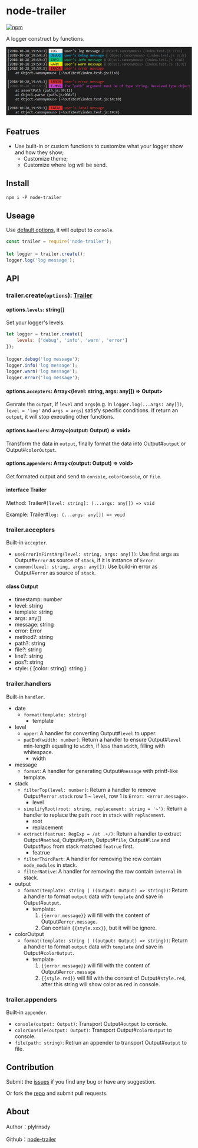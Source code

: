 # node-trailer

[![npm](https://img.shields.io/npm/v/node-trailer.svg)](https://npmjs.org/package/node-trailer)

A logger construct by functions.

![Preview](./images/preview.png)

## Featrues

- Use built-in or custom functions to customize what your logger show and how they show;
    - Customize theme;
    - Customize where log will be send.

## Install

    npm i -P node-trailer

## Useage

Use [default options](https://github.com/plylrnsdy/node-trailer/blob/master/src/defaultOptions.ts), it will output to `console`.

```javascript
const trailer = require('node-trailer');

let logger = trailer.create();
logger.log('log message');
```

## API

### trailer.create(`options`): [Trailer](#interface-Trailer)

#### options.`levels`: string[]

Set your logger's levels.

```javascript
let logger = trailer.create({
    levels: ['debug', 'info', 'warn', 'error']
});

logger.debug('log message');
logger.info('log message');
logger.warn('log message');
logger.error('log message');
```

#### options.`accepters`: Array<(level: string, args: any[]) => Output>

Genrate the `output`, if `level` and `args`(e.g. in `logger.log(...args: any[])`, `level = 'log'` and `args = args`) satisfy specific conditions.
If return an `output`, it will stop executing other functions.

#### options.`handlers`: Array<(output: Output) => void>

Transform the data in `output`, finally format the data into Output#`output` or Output#`colorOutput`.

#### options.`appenders`: Array<(output: Output) => void>

Get formated output and send to `console`, `colorConsole`, or `file`.

#### interface Trailer

Method: Trailer#`[level: string]: (...args: any[]) => void`

Example: Trailer#`log: (...args: any[]) => void`

### trailer.accepters

Built-in `accepter`.

- `useErrorInFirstArg(level: string, args: any[])`: Use first args as Output#`error` as source of `stack`, if it is instance of `Error`.
- `common(level: string, args: any[])`: Use build-in error as Output#`error` as source of `stack`.

#### class Output

- timestamp: number
- level: string
- template: string
- args: any[]
- message: string
- error: Error
- method?: string
- path?: string
- file?: string
- line?: string
- pos?: string
- style: { [color: string]: string }

### trailer.handlers

Built-in `handler`.

- date
    - `format(template: string)`
        - template
- level
    - `upper`: A handler for converting Output#`level` to upper.
    - `padEnd(width: number)`: Return a handler to ensure Output#`level` min-length equaling to `width`, if less than `width`, filling with whitespace.
        - width
- message
    - `format`: A handler for generating Output#`message` with printf-like template.
- stack
    - `filterTop(level: number)`: Return a handler to remove Output#`error.stack` row 1 ~ `level`, row 1 is `Error: <error.message>`.
        - level
    - `simplifyRoot(root: string, replacement: string = '~')`: Return a handler to replace the path `root` in `stack` with `replacement`.
        - root
        - replacement
    - `extract(featrue: RegExp = /at .+/)`: Return a handler to extract Output#`method`, Output#`path`, Output#`file`, Output#`line` and Output#`pos` from stack matched `featrue` first.
        - featrue
    - `filterThirdPart`: A handler for removing the row contain `node_modules` in stack.
    - `filterNative`: A handler for removing the row contain `internal` in stack.
- output
    - `format(template: string | ((output: Output) => string))`: Return a handler to format `output` data with `template` and save in Output#`output`.
        - template:
            1. `{{error.message}}` will fill with the content of Output#`error.message`.
            2. Can contain `{{style.xxx}}`, but it will be ignore.
- colorOutput
    - `format(template: string | ((output: Output) => string))`: Return a handler to format `output` data with `template` and save in Output#`colorOutput`.
        - template
            1. `{{error.message}}` will fill with the content of Output#`error.message`
            2. `{{style.red}}` will fill with the content of Output#`style.red`, after this string will show color as red in console.

### trailer.appenders

Built-in `appender`.

- `console(output: Output)`: Transport Output#`output` to console.
- `colorConsole(output: Output)`: Transport Output#`colorOutput` to console.
- `file(path: string)`: Retrun an appender to transport Output#`output` to file.

## Contribution

Submit the [issues][issues] if you find any bug or have any suggestion.

Or fork the [repo][repository] and submit pull requests.

## About

Author：plylrnsdy

Github：[node-trailer][repository]


[issues]:https://github.com/plylrnsdy/node-trailer/issues
[repository]:https://github.com/plylrnsdy/node-trailer

